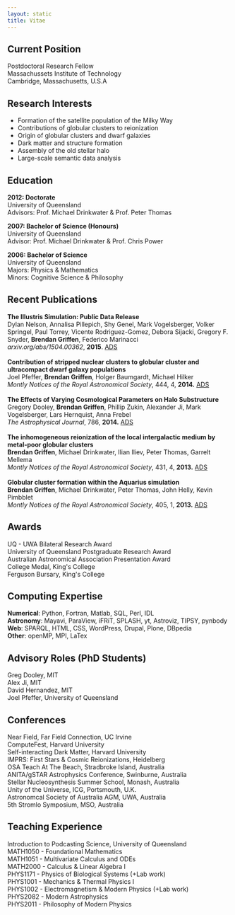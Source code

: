 ```yaml
---
layout: static
title: Vitae
---
```


## Current Position

Postdoctoral Research Fellow  
Massachussets Institute of Technology  
Cambridge, Massachusetts, U.S.A

## Research Interests
* Formation of the satellite population of the Milky Way
* Contributions of globular clusters to reionization
* Origin of globular clusters and dwarf galaxies
* Dark matter and structure formation
* Assembly of the old stellar halo
* Large-scale semantic data analysis

## Education
**2012: Doctorate**  
University of Queensland  
Advisors: Prof. Michael Drinkwater & Prof. Peter Thomas  

**2007: Bachelor of Science (Honours)**  
University of Queensland  
Advisor: Prof. Michael Drinkwater & Prof. Chris Power  

**2006: Bachelor of Science**  
University of Queensland  
Majors:  Physics & Mathematics  
Minors: Cognitive Science & Philosophy

## Recent Publications
**The Illustris Simulation: Public Data Release**  
Dylan Nelson, Annalisa Pillepich, Shy Genel, Mark Vogelsberger, Volker Springel, Paul Torrey, Vicente
Rodriguez-Gomez, Debora Sijacki, Gregory F. Snyder, **Brendan Griffen**, Federico Marinacci   
*arxiv.org/abs/1504.00362*, **2015**. [ADS](http://adsabs.harvard.edu/cgi-bin/bib_query?arXiv:1504.00362 "Link to publication.")  
<br/>
**Contribution of stripped nuclear clusters to globular cluster and ultracompact dwarf galaxy populations**  
Joel Pfeffer, **Brendan Griffen**, Holger Baumgardt, Michael Hilker  
*Montly Notices of the Royal Astronomical Society*, 444, 4, **2014.** [ADS](http://adsabs.harvard.edu/abs/2014MNRAS.444.3670P "Link to publication.")  
<br/>
**The Effects of Varying Cosmological Parameters on Halo Substructure**  
Gregory Dooley, **Brendan Griffen**, Phillip Zukin, Alexander Ji, Mark Vogelsberger, Lars Hernquist, Anna Frebel  
*The Astrophysical Journal*, 786, **2014.** [ADS](http://adsabs.harvard.edu/abs/2014ApJ...786...50D "Link to publication.")  
<br/>
**The inhomogeneous reionization of the local intergalactic medium by metal-poor globular clusters**  
**Brendan Griffen**, Michael Drinkwater, Ilian Iliev, Peter Thomas, Garrelt Mellema  
*Montly Notices of the Royal Astronomical Society*, 431, 4, **2013.** [ADS](http://adsabs.harvard.edu/abs/2013MNRAS.431.3087G "Link to publication.")  
<br/>
**Globular cluster formation within the Aquarius simulation**  
**Brendan Griffen**, Michael Drinkwater, Peter Thomas, John Helly, Kevin Pimbblet  
*Montly Notices of the Royal Astronomical Society*, 405, 1, **2013.** [ADS](http://adsabs.harvard.edu/abs/2010MNRAS.405..375G "Link to publication.")  

## Awards

UQ - UWA Bilateral Research Award  
University of Queensland Postgraduate Research Award  
Australian Astronomical Association Presentation Award  
College Medal, King's College  
Ferguson Bursary, King's College  

## Computing Expertise
**Numerical**: Python, Fortran, Matlab, SQL, Perl, IDL  
**Astronomy**: Mayavi, ParaView, iFRiT, SPLASH, yt, Astroviz, TIPSY, pynbody  
**Web**: SPARQL, HTML, CSS, WordPress, Drupal, Plone, DBpedia  
**Other**: openMP, MPI, LaTex   

## Advisory Roles (PhD Students)

Greg Dooley, MIT  
Alex Ji, MIT  
David Hernandez, MIT  
Joel Pfeffer, University of Queensland  

## Conferences

Near Field, Far Field Connection, UC Irvine  
ComputeFest, Harvard University  
Self-interacting Dark Matter, Harvard University  
IMPRS: First Stars & Cosmic Reionizations, Heidelberg  
OSA Teach At The Beach, Stradbroke Island, Australia  
ANITA/gSTAR Astrophysics Conference, Swinburne, Australia  
Stellar Nucleosynthesis Summer School, Monash, Australia  
Unity of the Universe, ICG, Portsmouth, U.K.  
Astronomcal Society of Australia AGM, UWA, Australia  
5th Stromlo Symposium, MSO, Australia  

## Teaching Experience

Introduction to Podcasting Science, University of Queensland  
MATH1050 - Foundational Mathematics  
MATH1051 - Multivariate Calculus and ODEs  
MATH2000 - Calculus & Linear Algebra I  
PHYS1171 - Physics of Biological Systems (+Lab work)  
PHYS1001 - Mechanics & Thermal Physics I  
PHYS1002 - Electromagnetism & Modern Physics (+Lab work)   
PHYS2082 - Modern Astrophysics  
PHYS2011 - Philosophy of Modern Physics  
